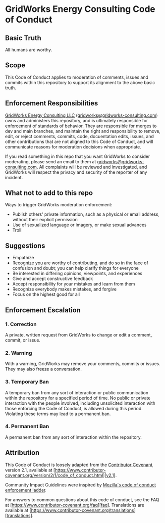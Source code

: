 # GridWorks Energy Consulting Code of Conduct

## Basic Truth

All humans are worthy.

## Scope

This Code of Conduct applies to moderation of comments, issues and commits within
this repository to support its alignment to the above basic truth.

## Enforcement Responsibilities

[GridWorks Energy Consulting LLC](https://gridworks-consulting.com/) ([gridworks@gridworks-consulting.com](mailto:gridworks@gridworks-consulting.com))
owns and administers this repository, and is ultimately responsible for enforcement of standards of
behavior. They are responsible for merges to dev and main branches, and maintain the right and
responsibility to remove, edit, or reject comments, commits, code, docuentation edits, issues, and other contributions
that are not aligned to this Code of Conduct, and will communicate reasons for moderation
decisions when appropriate.

If you read something in this repo that you want GridWorks to consider moderating, please
send an email to them at [gridworks@gridworks-consulting.com](mailto:gridworks@gridworks-consulting.com).
All complaints will be reviewed and investigated, and GridWorks will respect
the privacy and security of the reporter of any incident.

## What not to add to this repo

Ways to trigger GridWorks moderation enforcement:

- Publish others' private information, such as a physical or email address,
  without their explicit permission
- Use of sexualized language or imagery, or make sexual advances
- Troll

## Suggestions

- Empathize
- Recognize you are worthy of contributing, and do so in the face of confusion and doubt; you can help clarify things for everyone
- Be interested in differing opinions, viewpoints, and experiences
- Give and accept constructive feedback
- Accept responsibility for your mistakes and learn from them
- Recognize everybody makes mistakes, and forgive
- Focus on the highest good for all

## Enforcement Escalation

### 1. Correction

A private, written request from GridWorks to change or edit a comment, commit, or issue.

### 2. Warning

With a warning, GridWorks may remove your comments, commits or issues. They may also
freeze a conversation.

### 3. Temporary Ban

A temporary ban from any sort of interaction or public
communication within the repository for a specified period of time. No public or
private interaction with the people involved, including unsolicited interaction
with those enforcing the Code of Conduct, is allowed during this period.
Violating these terms may lead to a permanent ban.

### 4. Permanent Ban

A permanent ban from any sort of interaction within the repository.

## Attribution

This Code of Conduct is loosely adapted from the [Contributor Covenant][homepage],
version 2.1, available at
[https://www.contributor-covenant.org/version/2/1/code_of_conduct.html][v2.1].

Community Impact Guidelines were inspired by
[Mozilla's code of conduct enforcement ladder][mozilla coc].

For answers to common questions about this code of conduct, see the FAQ at
[https://www.contributor-covenant.org/faq][faq]. Translations are available at
[https://www.contributor-covenant.org/translations][translations].

[homepage]: https://www.contributor-covenant.org
[v2.1]: https://www.contributor-covenant.org/version/2/1/code_of_conduct.html
[mozilla coc]: https://github.com/mozilla/diversity
[faq]: https://www.contributor-covenant.org/faq
[translations]: https://www.contributor-covenant.org/translations
